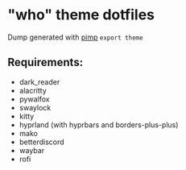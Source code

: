 # "who" theme dotfiles

Dump generated with [pimp](https://github.com/daddodev/pimpmyrice) `export theme`

## Requirements:

- dark_reader
- alacritty
- pywalfox
- swaylock
- kitty
- hyprland (with hyprbars and borders-plus-plus)
- mako
- betterdiscord
- waybar
- rofi

